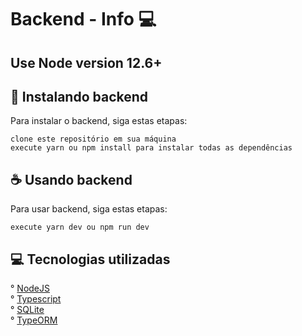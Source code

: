  # Backend - Info  💻
## Use Node version 12.6+

## 🚀 Instalando backend

Para instalar o backend, siga estas etapas:

```
clone este repositório em sua máquina
execute yarn ou npm install para instalar todas as dependências

```

## ☕ Usando backend

Para usar backend, siga estas etapas:

```
execute yarn dev ou npm run dev
```

## 💻 Tecnologias utilizadas

° [NodeJS](https://nodejs.org/en/)<br/>
° [Typescript](https://typescriptlang.org/)<br/>
° [SQLite](https://www.sqlite.org/index.html)<br/>
° [TypeORM](https://typeorm.io/#/)

